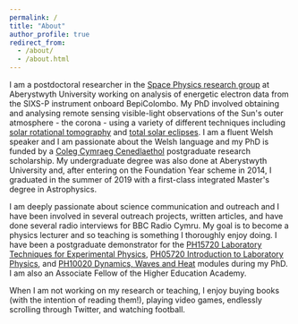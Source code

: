 ```yaml
---
permalink: /
title: "About"
author_profile: true
redirect_from: 
  - /about/
  - /about.html
---
```


I am a postdoctoral researcher in the <a href="https://solarphysics.aber.ac.uk/" target="_blank">Space Physics research group</a> at Aberystwyth University working on analysis of energetic electron data from the SIXS-P instrument onboard BepiColombo. My PhD involved obtaining and analysing remote sensing visible-light observations of the Sun's outer atmosphere - the corona - using a variety of different techniques including <a href="https://iopscience.iop.org/article/10.3847/1538-4357/ac54ba" target="_blank">solar rotational tomography</a> and <a href="https://link.springer.com/article/10.1007/s11207-023-02231-5" target="_blank">total solar eclipses</a>. I am a fluent Welsh speaker and I am passionate about the Welsh language and my PhD is funded by a <a href="https://www.colegcymraeg.ac.uk/cy/" target="_blank">Coleg Cymraeg Cenedlaethol</a> postgraduate research scholarship. My undergraduate degree was also done at Aberystwyth University and, after entering on the Foundation Year scheme in 2014, I graduated in the summer of 2019 with a first-class integrated Master's degree in Astrophysics.

I am deeply passionate about science communication and outreach and I have been involved in several outreach projects, written articles, and have done several radio interviews for BBC Radio Cymru. My goal is to become a physics lecturer and so teaching is something I thoroughly enjoy doing. I have been a postgraduate demonstrator for the <a href="https://www.aber.ac.uk/en/modules/deptfuture/PH15720/" target="_blank">PH15720 Laboratory Techniques for Experimental Physics</a>, <a href="https://www.aber.ac.uk/en/modules/deptfuture/PH05720/" target="_blank">PH05720 Introduction to Laboratory Physics</a>, and <a href="https://www.aber.ac.uk/en/modules/deptfuture/PH10020/AB1/" target="_blank">PH10020 Dynamics, Waves and Heat</a> modules during my PhD. I am also an Associate Fellow of the Higher Education Academy.

When I am not working on my research or teaching, I enjoy buying books (with the intention of reading them!), playing video games, endlessly scrolling through Twitter, and watching football.